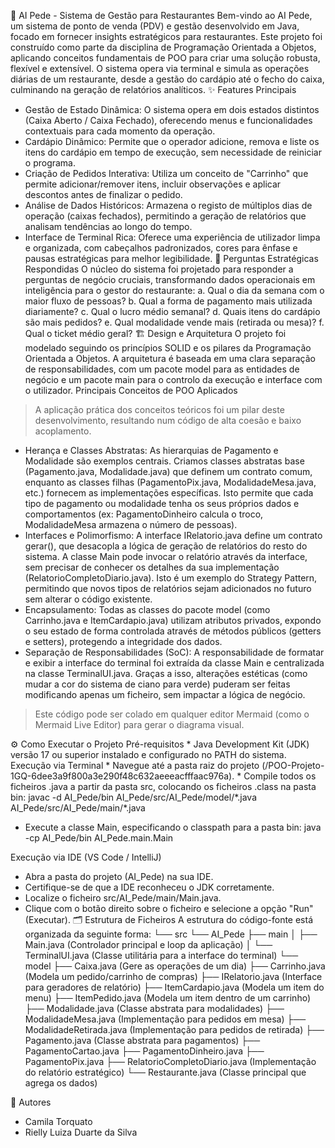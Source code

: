 🚀 AI Pede - Sistema de Gestão para Restaurantes
Bem-vindo ao AI Pede, um sistema de ponto de venda (PDV) e gestão desenvolvido em Java, focado em fornecer insights estratégicos para restaurantes. Este projeto foi construído como parte da disciplina de Programação Orientada a Objetos, aplicando conceitos fundamentais de POO para criar uma solução robusta, flexível e extensível.
O sistema opera via terminal e simula as operações diárias de um restaurante, desde a gestão do cardápio até o fecho do caixa, culminando na geração de relatórios analíticos.
✨ Features Principais
 * Gestão de Estado Dinâmica: O sistema opera em dois estados distintos (Caixa Aberto / Caixa Fechado), oferecendo menus e funcionalidades contextuais para cada momento da operação.
 * Cardápio Dinâmico: Permite que o operador adicione, remova e liste os itens do cardápio em tempo de execução, sem necessidade de reiniciar o programa.
 * Criação de Pedidos Interativa: Utiliza um conceito de "Carrinho" que permite adicionar/remover itens, incluir observações e aplicar descontos antes de finalizar o pedido.
 * Análise de Dados Históricos: Armazena o registo de múltiplos dias de operação (caixas fechados), permitindo a geração de relatórios que analisam tendências ao longo do tempo.
 * Interface de Terminal Rica: Oferece uma experiência de utilizador limpa e organizada, com cabeçalhos padronizados, cores para ênfase e pausas estratégicas para melhor legibilidade.
🎯 Perguntas Estratégicas Respondidas
O núcleo do sistema foi projetado para responder a perguntas de negócio cruciais, transformando dados operacionais em inteligência para o gestor do restaurante:
a. Qual o dia da semana com o maior fluxo de pessoas?
b. Qual a forma de pagamento mais utilizada diariamente?
c. Qual o lucro médio semanal?
d. Quais itens do cardápio são mais pedidos?
e. Qual modalidade vende mais (retirada ou mesa)?
f. Qual o ticket médio geral?
🏗️ Design e Arquitetura
O projeto foi modelado seguindo os princípios SOLID e os pilares da Programação Orientada a Objetos. A arquitetura é baseada em uma clara separação de responsabilidades, com um pacote model para as entidades de negócio e um pacote main para o controlo da execução e interface com o utilizador.
Principais Conceitos de POO Aplicados
> A aplicação prática dos conceitos teóricos foi um pilar deste desenvolvimento, resultando num código de alta coesão e baixo acoplamento.
> 
 * Herança e Classes Abstratas: As hierarquias de Pagamento e Modalidade são exemplos centrais. Criamos classes abstratas base (Pagamento.java, Modalidade.java) que definem um contrato comum, enquanto as classes filhas (PagamentoPix.java, ModalidadeMesa.java, etc.) fornecem as implementações específicas. Isto permite que cada tipo de pagamento ou modalidade tenha os seus próprios dados e comportamentos (ex: PagamentoDinheiro calcula o troco, ModalidadeMesa armazena o número de pessoas).
 * Interfaces e Polimorfismo: A interface IRelatorio.java define um contrato gerar(), que desacopla a lógica de geração de relatórios do resto do sistema. A classe Main pode invocar o relatório através da interface, sem precisar de conhecer os detalhes da sua implementação (RelatorioCompletoDiario.java). Isto é um exemplo do Strategy Pattern, permitindo que novos tipos de relatórios sejam adicionados no futuro sem alterar o código existente.
 * Encapsulamento: Todas as classes do pacote model (como Carrinho.java e ItemCardapio.java) utilizam atributos privados, expondo o seu estado de forma controlada através de métodos públicos (getters e setters), protegendo a integridade dos dados.
 * Separação de Responsabilidades (SoC): A responsabilidade de formatar e exibir a interface do terminal foi extraída da classe Main e centralizada na classe TerminalUI.java. Graças a isso, alterações estéticas (como mudar a cor do sistema de ciano para verde) puderam ser feitas modificando apenas um ficheiro, sem impactar a lógica de negócio.

> Este código pode ser colado em qualquer editor Mermaid (como o Mermaid Live Editor) para gerar o diagrama visual.
> 
</details>
⚙️ Como Executar o Projeto
Pré-requisitos
 * Java Development Kit (JDK) versão 17 ou superior instalado e configurado no PATH do sistema.
Execução via Terminal
 * Navegue até a pasta raiz do projeto (/POO-Projeto-1GQ-6dee3a9f800a3e290f48c632aeeeacfffaac976a).
 * Compile todos os ficheiros .java a partir da pasta src, colocando os ficheiros .class na pasta bin:
   javac -d AI_Pede/bin AI_Pede/src/AI_Pede/model/*.java AI_Pede/src/AI_Pede/main/*.java

 * Execute a classe Main, especificando o classpath para a pasta bin:
   java -cp AI_Pede/bin AI_Pede.main.Main

Execução via IDE (VS Code / IntelliJ)
 * Abra a pasta do projeto (AI_Pede) na sua IDE.
 * Certifique-se de que a IDE reconheceu o JDK corretamente.
 * Localize o ficheiro src/AI_Pede/main/Main.java.
 * Clique com o botão direito sobre o ficheiro e selecione a opção "Run" (Executar).
🗂️ Estrutura de Ficheiros
A estrutura do código-fonte está organizada da seguinte forma:
└── src
    └── AI_Pede
        ├── main
        │   ├── Main.java                 (Controlador principal e loop da aplicação)
        │   └── TerminalUI.java           (Classe utilitária para a interface do terminal)
        └── model
            ├── Caixa.java                (Gere as operações de um dia)
            ├── Carrinho.java             (Modela um pedido/carrinho de compras)
            ├── IRelatorio.java           (Interface para geradores de relatório)
            ├── ItemCardapio.java         (Modela um item do menu)
            ├── ItemPedido.java           (Modela um item dentro de um carrinho)
            ├── Modalidade.java           (Classe abstrata para modalidades)
            ├── ModalidadeMesa.java       (Implementação para pedidos em mesa)
            ├── ModalidadeRetirada.java   (Implementação para pedidos de retirada)
            ├── Pagamento.java            (Classe abstrata para pagamentos)
            ├── PagamentoCartao.java
            ├── PagamentoDinheiro.java
            ├── PagamentoPix.java
            ├── RelatorioCompletoDiario.java (Implementação do relatório estratégico)
            └── Restaurante.java          (Classe principal que agrega os dados)

👥 Autores
 * Camila Torquato
 * Rielly Luiza Duarte da Silva

